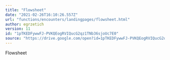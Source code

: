 ```yaml
---
title: "Flowsheet"
date: "2021-02-26T16:10:26.557Z"
url: "functions/encounters/landingpages/flowsheet.html"
author: egrzetich
version: 11
id: "1pTKEDFywwFJ-PVKQEogRVIQucG2qz1TNb36sjoUc7E0"
source: "https://drive.google.com/open?id=1pTKEDFywwFJ-PVKQEogRVIQucG2qz1TNb36sjoUc7E0"
---
```

Flowsheet

